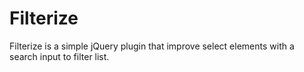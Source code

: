 # Filterize

Filterize is a simple jQuery plugin that improve select elements with a search input to filter list.